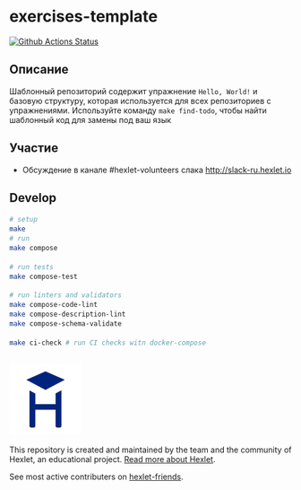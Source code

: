 
# exercises-template

[![Github Actions Status](../../workflows/Docker/badge.svg)](../../actions)

## Описание

Шаблонный репозиторий содержит упражнение `Hello, World!` и базовую структуру, которая используется для всех репозиториев с упражнениями. Используйте команду `make find-todo`, чтобы найти шаблонный код для замены под ваш язык

## Участие

* Обсуждение в канале #hexlet-volunteers слака http://slack-ru.hexlet.io

## Develop

```sh
# setup
make
# run
make compose

# run tests
make compose-test

# run linters and validators
make compose-code-lint
make compose-description-lint
make compose-schema-validate

make ci-check # run CI checks witn docker-compose
```

##

[![Hexlet Ltd. logo](https://raw.githubusercontent.com/Hexlet/assets/master/images/hexlet_logo128.png)](https://hexlet.io/pages/about?utm_source=github&utm_medium=link&utm_campaign=exercises-pascal)

This repository is created and maintained by the team and the community of Hexlet, an educational project. [Read more about Hexlet](https://hexlet.io/pages/about?utm_source=github&utm_medium=link&utm_campaign=exercises-pascal).

See most active contributers on [hexlet-friends](https://friends.hexlet.io/).
